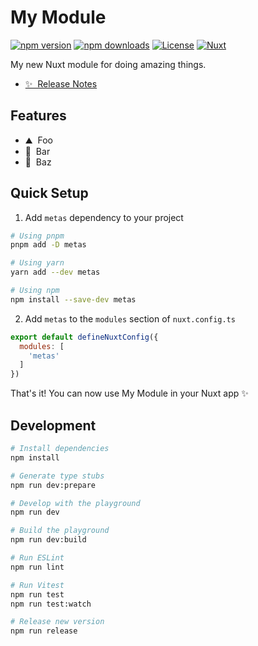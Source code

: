 <!--
Get your module up and running quickly.

Find and replace all on all files (CMD+SHIFT+F):
- Name: My Module
- Package name: metas
- Description: My new Nuxt module
-->

# My Module

[![npm version][npm-version-src]][npm-version-href]
[![npm downloads][npm-downloads-src]][npm-downloads-href]
[![License][license-src]][license-href]
[![Nuxt][nuxt-src]][nuxt-href]

My new Nuxt module for doing amazing things.

- [✨ &nbsp;Release Notes](/CHANGELOG.md)
<!-- - [🏀 Online playground](https://stackblitz.com/github/your-org/metas?file=playground%2Fapp.vue) -->
<!-- - [📖 &nbsp;Documentation](https://example.com) -->

## Features

<!-- Highlight some of the features your module provide here -->
- ⛰ &nbsp;Foo
- 🚠 &nbsp;Bar
- 🌲 &nbsp;Baz

## Quick Setup

1. Add `metas` dependency to your project

```bash
# Using pnpm
pnpm add -D metas

# Using yarn
yarn add --dev metas

# Using npm
npm install --save-dev metas
```

2. Add `metas` to the `modules` section of `nuxt.config.ts`

```js
export default defineNuxtConfig({
  modules: [
    'metas'
  ]
})
```

That's it! You can now use My Module in your Nuxt app ✨

## Development

```bash
# Install dependencies
npm install

# Generate type stubs
npm run dev:prepare

# Develop with the playground
npm run dev

# Build the playground
npm run dev:build

# Run ESLint
npm run lint

# Run Vitest
npm run test
npm run test:watch

# Release new version
npm run release
```

<!-- Badges -->
[npm-version-src]: https://img.shields.io/npm/v/metas/latest.svg?style=flat&colorA=18181B&colorB=28CF8D
[npm-version-href]: https://npmjs.com/package/metas

[npm-downloads-src]: https://img.shields.io/npm/dm/metas.svg?style=flat&colorA=18181B&colorB=28CF8D
[npm-downloads-href]: https://npmjs.com/package/metas

[license-src]: https://img.shields.io/npm/l/metas.svg?style=flat&colorA=18181B&colorB=28CF8D
[license-href]: https://npmjs.com/package/metas

[nuxt-src]: https://img.shields.io/badge/Nuxt-18181B?logo=nuxt.js
[nuxt-href]: https://nuxt.com
